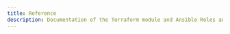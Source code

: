 ```yaml
---
title: Reference
description: Documentation of the Terraform module and Ansible Roles and Plugins.
---
```

